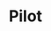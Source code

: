 ---
layout: post
title: Pilot
category: someday
tags: [aviation, airport belp, airplane, topgun]
permalink: /fly
---